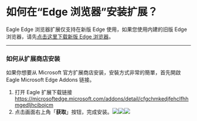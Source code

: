 # 如何在“Edge 浏览器”安装扩展？

[](<javascript:window.print()> "打印这篇文章")

Eagle Edge 浏览器扩展仅支持在新版 Edge 使用，如果您使用内建的旧版 Edge 浏览器，请先[点击这里下载新版 Edge 浏览器](https://www.microsoft.com/edge)。

* * *

### 如何从扩展商店安装

如果你想要从 Microsoft 官方扩展商店安装，安裝方式非常的簡單，首先開啟 Eagle Microsoft Edge Addons 链接。

1.  打开 Eagle 扩展下载链接  
    <https://microsoftedge.microsoft.com/addons/detail/cfgchmkedjfehclfhhmgedljhcibojcm>
2.  点击画面右上角「**获取**」按钮，完成安装。[![](https://d33v4339jhl8k0.cloudfront.net/docs/assets/5cc6cd5d04286301e753d2f7/images/5e4101172c7d3a7e9ae77e24/file-jGIkUzvXF1.jpg)](https://d33v4339jhl8k0.cloudfront.net/docs/assets/5cc6cd5d04286301e753d2f7/images/5e4101172c7d3a7e9ae77e24/file-jGIkUzvXF1.jpg)[![](https://d33v4339jhl8k0.cloudfront.net/docs/assets/5cc6cd5d04286301e753d2f7/images/5e41012404286364bc9519e9/file-5gRE0aVhHr.jpg)](https://d33v4339jhl8k0.cloudfront.net/docs/assets/5cc6cd5d04286301e753d2f7/images/5e41012404286364bc9519e9/file-5gRE0aVhHr.jpg)[![](https://d33v4339jhl8k0.cloudfront.net/docs/assets/5cc6cd5d04286301e753d2f7/images/5e41012d04286364bc9519ea/file-TFBbOItPV1.jpg)](https://d33v4339jhl8k0.cloudfront.net/docs/assets/5cc6cd5d04286301e753d2f7/images/5e41012d04286364bc9519ea/file-TFBbOItPV1.jpg)
